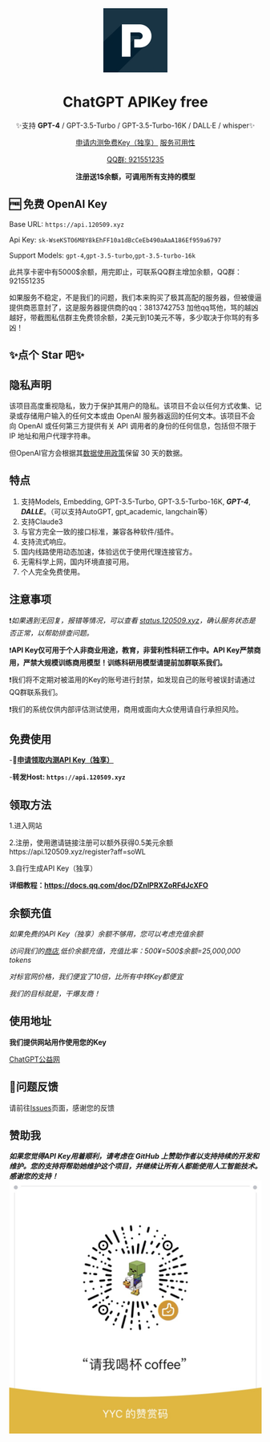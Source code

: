 <div align="center">
<img src="icon.png" alt="icon" width="128px"/>
<h1 align="center">ChatGPT APIKey free</h1>

✨支持 **GPT-4** / GPT-3.5-Turbo / GPT-3.5-Turbo-16K / DALL·E / whisper✨

[申请内测免费Key（独享）](https://api.120509.xyz/token)  [服务可用性](https://status.120509.xyz/status/ai)

[QQ群: 921551235](http://qm.qq.com/cgi-bin/qm/qr?_wv=1027&k=b_iVTl7wDxl7AfmOZMvoA_vZY7zeviBh&authKey=BVeGeMiHJ8tepsevcRsBB%2Fk%2BJ9ojVStlh%2BKA4o%2BFB%2FGd81uVKbY3BDa5tZgdmqCK&noverify=0&group_code=921551235)

**注册送1$余额，可调用所有支持的模型**
</div>

## 🆓 免费 OpenAI Key

Base URL: `https://api.120509.xyz`

Api Key: `sk-WseKSTO6M8Y8kEhFF10a1dBcCeEb490aAaA186Ef959a6797`

Support Models: `gpt-4`,`gpt-3.5-turbo`,`gpt-3.5-turbo-16k`

此共享卡密中有5000$余额，用完即止，可联系QQ群主增加余额，QQ群：921551235

如果服务不稳定，不是我们的问题，我们本来购买了极其高配的服务器，但被傻逼提供商恶意封了，这是服务器提供商的qq：3813742753 加他qq骂他，骂的越凶越好，带截图私信群主免费领余额，2美元到10美元不等，多少取决于你骂的有多凶！

## ✨点个 Star 吧✨

## 隐私声明

该项目高度重视隐私，致力于保护其用户的隐私。该项目不会以任何方式收集、记录或存储用户输入的任何文本或由 OpenAI 服务器返回的任何文本。该项目不会向 OpenAI 或任何第三方提供有关 API 调用者的身份的任何信息，包括但不限于 IP 地址和用户代理字符串。

但OpenAI官方会根据其[数据使用政策](https://platform.openai.com/docs/data-usage-policies)保留 30 天的数据。

## 特点
1. 支持Models, Embedding, GPT-3.5-Turbo, GPT-3.5-Turbo-16K, ***GPT-4***, ***DALLE***。（可以支持AutoGPT, gpt_academic, langchain等）
2. 支持Claude3
3. 与官方完全一致的接口标准，兼容各种软件/插件。
4. 支持流式响应。
5. 国内线路使用动态加速，体验远优于使用代理连接官方。
6. 无需科学上网，国内环境直接可用。
7. 个人完全免费使用。

## 注意事项

❗*如果遇到无回复，报错等情况，可以查看 [status.120509.xyz](https://status.120509.xyz)，确认服务状态是否正常，以帮助排查问题。*

❗️**API Key仅可用于个人非商业用途，教育，非营利性科研工作中。API Key严禁商用，严禁大规模训练商用模型！训练科研用模型请提前加群联系我们。**

❗️我们将不定期对被滥用的Key的账号进行封禁，如发现自己的账号被误封请通过QQ群联系我们。

❗️我们的系统仅供内部评估测试使用，商用或面向大众使用请自行承担风险。

## 免费使用

-**🚀[申请领取内测API Key（独享）](https://api.120509.xyz/token)**

-**转发Host: `https://api.120509.xyz`**

## 领取方法

1.进入网站

2.注册，使用邀请链接注册可以额外获得0.5美元余额https://api.120509.xyz/register?aff=soWL

3.自行生成API Key（独享）

**详细教程：https://docs.qq.com/doc/DZnlPRXZoRFdJcXFO**

## 余额充值

*如果免费的API Key（独享）余额不够用，您可以考虑充值余额*

*访问我们的[商店](https://dwz.cn/37UcZzch),低价余额充值，充值比率：500¥=500$余额=25,000,000 tokens*

*对标官网价格，我们便宜了10倍，比所有中转Key都便宜*

*我们的目标就是，干爆友商！*

## 使用地址

**我们提供网站用作使用您的Key**

[ChatGPT公益网](https://www.20082009.xyz/)

##  🐞问题反馈

请前往[Issues](https://github.com/pattysi/ChatGPT-API-key-free/issues)页面，感谢您的反馈

## 赞助我

***如果您觉得API Key用着顺利，请考虑在 GitHub 上赞助作者以支持持续的开发和维护。您的支持将帮助她维护这个项目，并继续让所有人都能使用人工智能技术。感谢您的支持！***
![赞助码](3c3791a93ec7a7e6e9278ad31007065.jpg)
